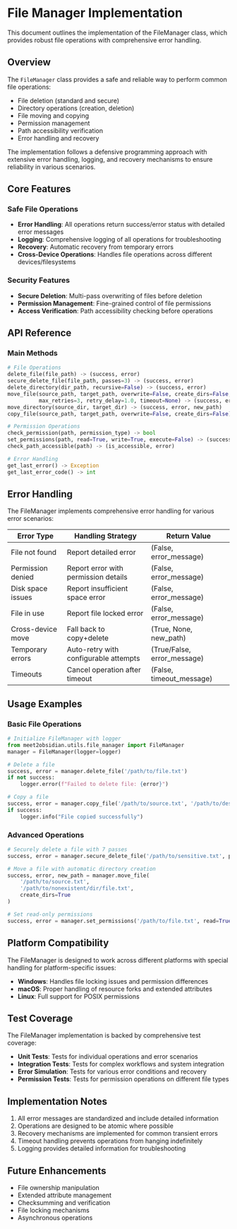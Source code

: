 # File Manager Implementation

This document outlines the implementation of the FileManager class, which provides robust file operations with comprehensive error handling.

## Overview

The `FileManager` class provides a safe and reliable way to perform common file operations:

- File deletion (standard and secure)
- Directory operations (creation, deletion)
- File moving and copying
- Permission management
- Path accessibility verification
- Error handling and recovery

The implementation follows a defensive programming approach with extensive error handling, logging, and recovery mechanisms to ensure reliability in various scenarios.

## Core Features

### Safe File Operations

- **Error Handling**: All operations return success/error status with detailed error messages
- **Logging**: Comprehensive logging of all operations for troubleshooting
- **Recovery**: Automatic recovery from temporary errors
- **Cross-Device Operations**: Handles file operations across different devices/filesystems

### Security Features

- **Secure Deletion**: Multi-pass overwriting of files before deletion
- **Permission Management**: Fine-grained control of file permissions
- **Access Verification**: Path accessibility checking before operations

## API Reference

### Main Methods

```python
# File Operations
delete_file(file_path) -> (success, error)
secure_delete_file(file_path, passes=3) -> (success, error)
delete_directory(dir_path, recursive=False) -> (success, error)
move_file(source_path, target_path, overwrite=False, create_dirs=False, 
          max_retries=3, retry_delay=1.0, timeout=None) -> (success, error, new_path)
move_directory(source_dir, target_dir) -> (success, error, new_path)
copy_file(source_path, target_path, overwrite=False, create_dirs=False) -> (success, error)

# Permission Operations
check_permission(path, permission_type) -> bool
set_permissions(path, read=True, write=True, execute=False) -> (success, error)
check_path_accessible(path) -> (is_accessible, error)

# Error Handling
get_last_error() -> Exception
get_last_error_code() -> int
```

## Error Handling

The FileManager implements comprehensive error handling for various error scenarios:

| Error Type | Handling Strategy | Return Value |
|------------|-------------------|--------------|
| File not found | Report detailed error | (False, error_message) |
| Permission denied | Report error with permission details | (False, error_message) |
| Disk space issues | Report insufficient space error | (False, error_message) |
| File in use | Report file locked error | (False, error_message) |
| Cross-device move | Fall back to copy+delete | (True, None, new_path) |
| Temporary errors | Auto-retry with configurable attempts | (True/False, error_message) |
| Timeouts | Cancel operation after timeout | (False, timeout_message) |

## Usage Examples

### Basic File Operations

```python
# Initialize FileManager with logger
from meet2obsidian.utils.file_manager import FileManager
manager = FileManager(logger=logger)

# Delete a file
success, error = manager.delete_file('/path/to/file.txt')
if not success:
    logger.error(f"Failed to delete file: {error}")

# Copy a file
success, error = manager.copy_file('/path/to/source.txt', '/path/to/destination.txt')
if success:
    logger.info("File copied successfully")
```

### Advanced Operations

```python
# Securely delete a file with 7 passes
success, error = manager.secure_delete_file('/path/to/sensitive.txt', passes=7)

# Move a file with automatic directory creation
success, error, new_path = manager.move_file(
    '/path/to/source.txt', 
    '/path/to/nonexistent/dir/file.txt', 
    create_dirs=True
)

# Set read-only permissions
success, error = manager.set_permissions('/path/to/file.txt', read=True, write=False, execute=False)
```

## Platform Compatibility

The FileManager is designed to work across different platforms with special handling for platform-specific issues:

- **Windows**: Handles file locking issues and permission differences
- **macOS**: Proper handling of resource forks and extended attributes
- **Linux**: Full support for POSIX permissions

## Test Coverage

The FileManager implementation is backed by comprehensive test coverage:

- **Unit Tests**: Tests for individual operations and error scenarios
- **Integration Tests**: Tests for complex workflows and system integration
- **Error Simulation**: Tests for various error conditions and recovery
- **Permission Tests**: Tests for permission operations on different file types

## Implementation Notes

1. All error messages are standardized and include detailed information
2. Operations are designed to be atomic where possible
3. Recovery mechanisms are implemented for common transient errors
4. Timeout handling prevents operations from hanging indefinitely
5. Logging provides detailed information for troubleshooting

## Future Enhancements

- File ownership manipulation
- Extended attribute management
- Checksumming and verification
- File locking mechanisms
- Asynchronous operations